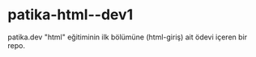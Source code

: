 # patika-html--dev1
patika.dev "html" eğitiminin ilk bölümüne (html-giriş) ait ödevi içeren bir repo.
